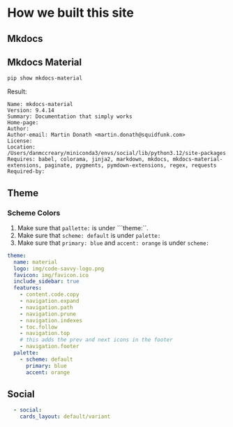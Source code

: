 # How we built this site

## Mkdocs

## Mkdocs Material

```sh
pip show mkdocs-material
```

Result:

```
Name: mkdocs-material
Version: 9.4.14
Summary: Documentation that simply works
Home-page: 
Author: 
Author-email: Martin Donath <martin.donath@squidfunk.com>
License: 
Location: /Users/danmccreary/miniconda3/envs/social/lib/python3.12/site-packages
Requires: babel, colorama, jinja2, markdown, mkdocs, mkdocs-material-extensions, paginate, pygments, pymdown-extensions, regex, requests
Required-by: 
```

## Theme

### Scheme Colors

1. Make sure that ```pallette:``` is under ```theme:``.
2. Make sure that ```scheme: default``` is under ```palette:```
3. Make sure that ```primary: blue``` and ```accent: orange``` is under ```scheme:```

```yaml
theme:
  name: material
  logo: img/code-savvy-logo.png
  favicon: img/favicon.ico
  include_sidebar: true
  features:
    - content.code.copy
    - navigation.expand
    - navigation.path
    - navigation.prune
    - navigation.indexes
    - toc.follow
    - navigation.top
    # this adds the prev and next icons in the footer
    - navigation.footer
  palette:
    - scheme: default
      primary: blue
      accent: orange
```

## Social

```yaml
  - social:
    cards_layout: default/variant
```